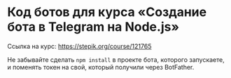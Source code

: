 # Код ботов для курса «Создание бота в Telegram на Node.js»
Ссылка на курс: https://stepik.org/course/121765

Не забывайте сделать `npm install` в проекте бота, которого запускаете, и поменять токен на свой, который получили через BotFather.
